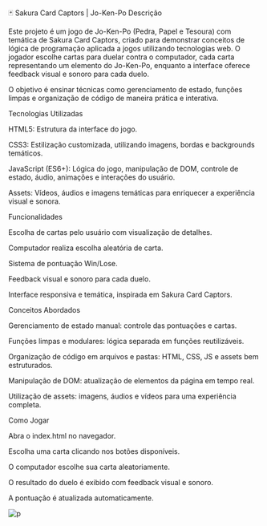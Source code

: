 🃏 Sakura Card Captors | Jo-Ken-Po
Descrição

Este projeto é um jogo de Jo-Ken-Po (Pedra, Papel e Tesoura) com temática de Sakura Card Captors, criado para demonstrar conceitos de lógica de programação aplicada a jogos utilizando tecnologias web.
O jogador escolhe cartas para duelar contra o computador, cada carta representando um elemento do Jo-Ken-Po, enquanto a interface oferece feedback visual e sonoro para cada duelo.

O objetivo é ensinar técnicas como gerenciamento de estado, funções limpas e organização de código de maneira prática e interativa.

Tecnologias Utilizadas

HTML5: Estrutura da interface do jogo.

CSS3: Estilização customizada, utilizando imagens, bordas e backgrounds temáticos.

JavaScript (ES6+): Lógica do jogo, manipulação de DOM, controle de estado, áudio, animações e interações do usuário.

Assets: Vídeos, áudios e imagens temáticas para enriquecer a experiência visual e sonora.

Funcionalidades

Escolha de cartas pelo usuário com visualização de detalhes.

Computador realiza escolha aleatória de carta.

Sistema de pontuação Win/Lose.

Feedback visual e sonoro para cada duelo.

Interface responsiva e temática, inspirada em Sakura Card Captors.

Conceitos Abordados

Gerenciamento de estado manual: controle das pontuações e cartas.

Funções limpas e modulares: lógica separada em funções reutilizáveis.

Organização de código em arquivos e pastas: HTML, CSS, JS e assets bem estruturados.

Manipulação de DOM: atualização de elementos da página em tempo real.

Utilização de assets: imagens, áudios e vídeos para uma experiência completa.

Como Jogar

Abra o index.html no navegador.

Escolha uma carta clicando nos botões disponíveis.

O computador escolhe sua carta aleatoriamente.

O resultado do duelo é exibido com feedback visual e sonoro.

A pontuação é atualizada automaticamente.

![p](https://github.com/user-attachments/assets/8fb626f4-fa85-4bf6-8e89-2d364ad794c7)



